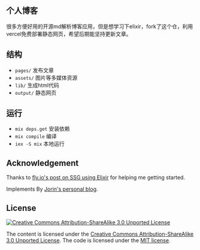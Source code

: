 ## 个人博客

很多方便好用的开源md解析博客应用，但是想学习下elixir，fork了这个仓，利用vercel免费部署静态网页，希望后期能坚持更新文章。

## 结构

- `pages/` 发布文章
- `assets/` 图片等多媒体资源
- `lib/` 生成html代码
- `output/` 静态网页


## 运行

- `mix deps.get` 安装依赖
- `mix compile` 编译
- `iex -S mix` 本地运行


## Acknowledgement

Thanks to [fly.io's post on SSG using Elixir](https://fly.io/phoenix-files/crafting-your-own-static-site-generator-using-phoenix/) for helping me getting started.

Implements By [Jorin's personal blog](https://github.com/jorinvo/me).


## License

[![Creative Commons Attribution-ShareAlike 3.0 Unported License](https://licensebuttons.net/l/by-sa/3.0/80x15.png)](https://creativecommons.org/licenses/by-sa/3.0/)

The content is licensed under the [Creative Commons Attribution-ShareAlike 3.0 Unported License](https://creativecommons.org/licenses/by-sa/3.0/). The code is licensed under the [MIT license](https://opensource.org/licenses/MIT).